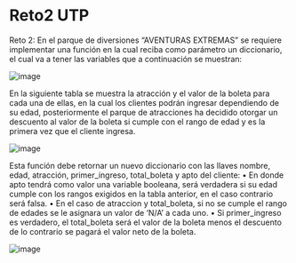 # Reto2 UTP

Reto 2:
En el parque de diversiones “AVENTURAS EXTREMAS” se requiere implementar una función en la cual reciba como parámetro un diccionario, el cual va a tener las variables que a continuación se muestran:

![image](https://user-images.githubusercontent.com/29380120/169149598-e002b44e-5965-49fb-bcad-98b66c997177.png)

En la siguiente tabla se muestra la atracción y el valor de la boleta para cada una de ellas, en la cual los clientes podrán ingresar dependiendo de su edad, posteriormente el parque de atracciones ha decidido otorgar un descuento al valor de la boleta si cumple con el rango de edad y es la primera vez que el cliente ingresa.

![image](https://user-images.githubusercontent.com/29380120/169149625-b38d1c03-bbb5-476c-a018-5819e9c8ca31.png)


Esta función debe retornar un nuevo diccionario con las llaves nombre, edad, atracción, primer_ingreso, total_boleta y apto del cliente:
• En donde apto tendrá como valor una variable booleana, será verdadera si su edad cumple con los rangos exigidos en la tabla anterior, en el caso contrario será falsa.
• En el caso de atraccion y total_boleta, si no se cumple el rango de edades se le asignara un valor de ‘N/A’ a cada uno.
• Si primer_ingreso es verdadero, el total_boleta será el valor de la boleta menos el descuento de lo contrario se pagará el valor neto de la boleta.

![image](https://user-images.githubusercontent.com/29380120/169149671-f7bff44d-ab88-4251-89d5-3718823496e6.png)


